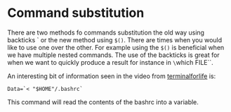 # Command substitution

There are two methods fo commands substitution the old way using
backticks \` or the new method using `$()`. There are times when you
would like to use one over the other. For example using the `$()` is
beneficial when we have multiple nested commands. The use of the
backticks is great for when we want to quickly produce a result for
instance in `\`which FILE\``.

An interesting bit of information seen in the video from
[terminalforlife](https://www.youtube.com/watch?v=qU4maL_smOs) is:
```
Data=`< "$HOME"/.bashrc` 
```
This command will read the contents of the bashrc into a variable.


